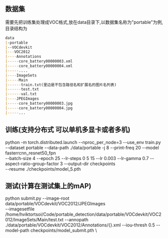 ## 数据集
需要先把训练集处理成VOC格式,放在data目录下,以数据集名称为"portable"为例,目录结构为
```markdown
data
|-portable
|--VOCdevkit
|---VOC2012
|----Annotations
|-----core_battery00000003.xml
|-----core_battery00000004.xml
|-----....
|----ImageSets
|-----Main
|------train.txt(里边是不包含路径名和扩展名的图片名列表)
|------test.txt
|------val.txt
|----JPEGImages
|-----core_battery00000003.jpg
|-----core_battery00000004.jpg
|-----...
```

## 训练(支持分布式 可以单机多显卡或者多机)
python -m torch.distributed.launch --nproc_per_node=3
--use_env train.py --dataset portable --data-path ./data/portable -j 8 --print-freq 20 --model fasterrcnn_resnet50_fpn \
--batch-size 4 --epoch 25 --lr-steps 0 5 15 --lr 0.003 --lr-gamma 0.7 --aspect-ratio-group-factor 3 --output-dir checkpoints \
--resume ./checkpoints/model_5.pth

## 测试(计算在测试集上的mAP)
python submit.py --image-root data/portable/VOCdevkit/VOC2012/JPEGImages \
--imagesetfile /home/hviktortsoi/Code/portable_detection/data/portable/VOCdevkit/VOC2012/ImageSets/Main/test.txt
--annopath ./data/portable/VOCdevkit/VOC2012/Annotations/{}.xml
--iou-thresh 0.5 --model-path checkpoints/model_submit.pth \
